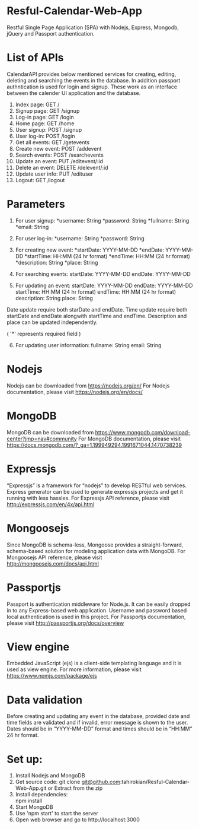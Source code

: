 # Resful-Calendar-Web-App
Restful Single Page Application (SPA) with Nodejs, Express, Mongodb, jQuery and Passport authentication.

# List of APIs
CalendarAPI provides below mentioned services for creating, editing, deleting and searching the events in the database. In addition passport authntication is used for login and signup. These work as an interface between the calender UI  application and the database.

1. Index page: GET /
2. Signup page: GET /signup
3. Log-in page: GET /login
4. Home page: GET /home
5. User signup: POST /signup
6. User log-in: POST /login
7. Get all events: GET /getevents
8. Create new event: POST /addevent
9. Search events: POST /searchevents
10. Update an event: PUT /editevent/:id
11. Delete an event: DELETE /delevent/:id
12. Update user info: PUT /edituser
13. Logout: GET /logout

# Parameters
1. For user signup:
  *username: String
  *password: String
  *fullname: String
  *email: String

2. For user log-in:
  *username: String
  *password: String

3. For creating new event:
  *startDate: YYYY-MM-DD
  *endDate: YYYY-MM-DD
  *startTime: HH:MM (24 hr format)
  *endTime: HH:MM (24 hr format)
  *description: String
  *place: String

4. For searching events:
  startDate: YYYY-MM-DD
  endDate: YYYY-MM-DD

5. For updating an event:
  startDate: YYYY-MM-DD
  endDate: YYYY-MM-DD
  startTime: HH:MM (24 hr format)
  endTime: HH:MM (24 hr format)
  description: String
  place: String

Date update require both starDate and endDate.
Time update require both startDate and endDate alongwith startTime and endTime.
Description and place can be updated independently.

 ( '*' represents required field )
 
6. For updating user information:
  fullname: String
  email: String

# Nodejs
Nodejs can be downloaded from https://nodejs.org/en/
For Nodejs documentation, please visit https://nodejs.org/en/docs/ 

# MongoDB
MongoDB can be downloaded from https://www.mongodb.com/download-center?jmp=nav#community
For MongoDB documentation, please visit https://docs.mongodb.com/?_ga=1.199949294.1991671044.1470738239

# Expressjs
“Expressjs” is a framework for “nodejs” to develop RESTful web services. Express generator can be used to generate expressjs projects and get it running with less hassles.
For Expressjs API reference, please visit http://expressjs.com/en/4x/api.html

# Mongoosejs
Since MongoDB is schema-less, Mongoose provides a straight-forward, schema-based solution for modeling application data with MongoDB.
For Mongoosejs API reference, please visit http://mongoosejs.com/docs/api.html

# Passportjs
Passport is authentication middleware for Node.js. It can be easily dropped in to any Express-based web application. Username and password based local authentication is used in this project.
For Passportjs documentation, please visit http://passportjs.org/docs/overview

# View engine
Embedded JavaScript (ejs) is a client-side templating language and it is used as view engine.
For more information, please visit https://www.npmjs.com/package/ejs

# Data validation
Before creating and updating any event in the database, provided date and time fields are validated and if invalid, error message is shown to the user. Dates should be in “YYYY-MM-DD” format and times should be in “HH:MM” 24 hr format.

# Set up:
1. Install Nodejs and MongoDB
2. Get source code:
  git clone git@github.com:tahirokian/Resful-Calendar-Web-App.git 
  or Extract from the zip
2. Install dependencies:   
  npm install
3. Start MongoDB
4. Use 'npm start' to start the server
5. Open web browser and go to http://localhost:3000
